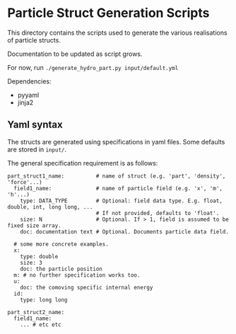 # Particle Struct Generation Scripts

This directory contains the scripts used to generate the various realisations of
particle structs.

Documentation to be updated as script grows.

For now, run `./generate_hydro_part.py input/default.yml`

Dependencies:
- pyyaml
- jinja2



## Yaml syntax

The structs are generated using specifications in yaml files.
Some defaults are stored in `input/`.

The general specification requirement is as follows:

```
part_struct1_name:          # name of struct (e.g. 'part', 'density', 'force'...)
  field1_name:              # name of particle field (e.g. 'x', 'm', 'h'...)
    type: DATA_TYPE         # Optional: field data type. E.g. float, double, int, long long, ...
                            # If not provided, defaults to 'float'.
    size: N                 # Optional. If > 1, field is assumed to be fixed size array.
    doc: documentation text # Optional. Documents particle data field.

  # some more concrete examples.
  x:
    type: double
    size: 3
    doc: the particle position
  m: # no further specification works too.
  u:
    doc: the comoving specific internal energy
  id:
    type: long long

part_struct2_name:
  field1_name:
    ... # etc etc
```
